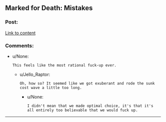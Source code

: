## Marked for Death: Mistakes

### Post:

[Link to content](https://forums.sufficientvelocity.com/posts/6647588/)

### Comments:

- u/None:
  ```
  This feels like the most rational fuck-up ever.
  ```

  - u/Jello_Raptor:
    ```
    Oh, how so? It seemed like we got exuberant and rode the sunk cost wave a little too long.
    ```

    - u/None:
      ```
      I didn't mean that we made optimal choice, it's that it's all entirely too believable that we would fuck up.
      ```

---

